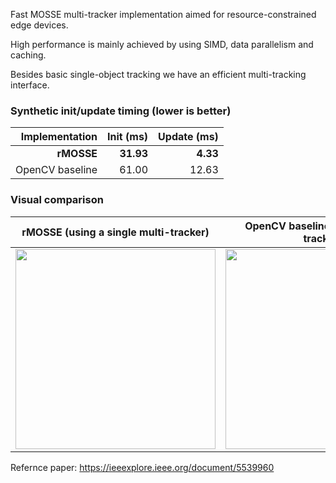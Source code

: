 Fast MOSSE multi-tracker implementation aimed for resource-constrained edge devices.  

High performance is mainly achieved by using SIMD, data parallelism and caching.  

Besides basic single-object tracking we have an efficient multi-tracking interface.

### Synthetic init/update timing  (lower is better)

| Implementation | Init&nbsp;(ms) | Update&nbsp;(ms) |
|---------------:|--------------:|-----------------:|
| **rMOSSE** | **31.93** | **4.33** |
| OpenCV baseline | 61.00 | 12.63 |

### Visual comparison

| rMOSSE (using a single multi-tracker) | OpenCV baseline (using multiple trackers) |
|:----------:|:---------------:|
| <img src="https://github.com/user-attachments/assets/16101211-4cb2-41a3-a12f-dd4eb77ad3f9" width="320"> | <img src="https://github.com/user-attachments/assets/b5b11d51-4d54-4c8d-8e30-e7b18adb94af" width="320"> |

Refernce paper: https://ieeexplore.ieee.org/document/5539960